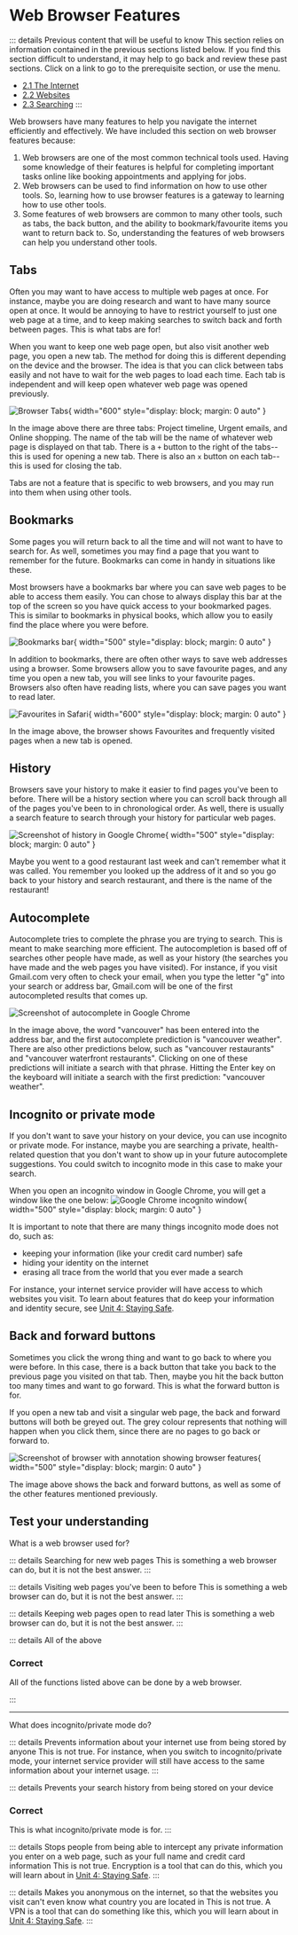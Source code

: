 # Web Browser Features

::: details Previous content that will be useful to know
This section relies on information contained in the previous sections listed below. If you find this section difficult to understand, it may help to go back and review these past sections. Click on a link to go to the prerequisite section, or use the menu.

- [2.1 The Internet](2.1-the-internet.md)
- [2.2 Websites](2.2-websites.md)
- [2.3 Searching](2.3-searching.md)
  :::

Web browsers have many features to help you navigate the internet efficiently and effectively. We have included this section on web browser features because:

1. Web browsers are one of the most common technical tools used. Having some knowledge of their features is helpful for completing important tasks online like booking appointments and applying for jobs.
2. Web browsers can be used to find information on how to use other tools. So, learning how to use browser features is a gateway to learning how to use other tools.
3. Some features of web browsers are common to many other tools, such as tabs, the back button, and the ability to bookmark/favourite items you want to return back to. So, understanding the features of web browsers can help you understand other tools.

## Tabs

Often you may want to have access to multiple web pages at once. For instance, maybe you are doing research and want to have many source open at once. It would be annoying to have to restrict yourself to just one web page at a time, and to keep making searches to switch back and forth between pages. This is what tabs are for!

When you want to keep one web page open, but also visit another web page, you open a new tab. The method for doing this is different depending on the device and the browser. The idea is that you can click between tabs easily and not have to wait for the web pages to load each time. Each tab is independent and will keep open whatever web page was opened previously.

![Browser Tabs](/course/2-apps-and-internet/tabs.png){ width="600" style="display: block; margin: 0 auto" }

In the image above there are three tabs: Project timeline, Urgent emails, and Online shopping. The name of the tab will be the name of whatever web page is displayed on that tab. There is a `+` button to the right of the tabs--this is used for opening a new tab. There is also an `x` button on each tab--this is used for closing the tab.

Tabs are not a feature that is specific to web browsers, and you may run into them when using other tools.

## Bookmarks

Some pages you will return back to all the time and will not want to have to search for. As well, sometimes you may find a page that you want to remember for the future. Bookmarks can come in handy in situations like these.

Most browsers have a bookmarks bar where you can save web pages to be able to access them easily. You can chose to always display this bar at the top of the screen so you have quick access to your bookmarked pages. This is similar to bookmarks in physical books, which allow you to easily find the place where you were before.

![Bookmarks bar](/course/2-apps-and-internet/bookmarks-bar.png){ width="500" style="display: block; margin: 0 auto" }

In addition to bookmarks, there are often other ways to save web addresses using a browser. Some browsers allow you to save favourite pages, and any time you open a new tab, you will see links to your favourite pages. Browsers also often have reading lists, where you can save pages you want to read later.

![Favourites in Safari](/course/2-apps-and-internet/favourites.png){ width="600" style="display: block; margin: 0 auto" }

In the image above, the browser shows Favourites and frequently visited pages when a new tab is opened.

## History

Browsers save your history to make it easier to find pages you've been to before. There will be a history section where you can scroll back through all of the pages you've been to in chronological order. As well, there is usually a search feature to search through your history for particular web pages.

![Screenshot of history in Google Chrome](/course/2-apps-and-internet/history.png){ width="500" style="display: block; margin: 0 auto" }

Maybe you went to a good restaurant last week and can't remember what it was called. You remember you looked up the address of it and so you go back to your history and search restaurant, and there is the name of the restaurant!

## Autocomplete

Autocomplete tries to complete the phrase you are trying to search. This is meant to make searching more efficient. The autocompletion is based off of searches other people have made, as well as your history (the searches you have made and the web pages you have visited). For instance, if you visit Gmail.com very often to check your email, when you type the letter "g" into your search or address bar, Gmail.com will be one of the first autocompleted results that comes up.

![Screenshot of autocomplete in Google Chrome](/course/2-apps-and-internet/autocomplete.png)

In the image above, the word "vancouver" has been entered into the address bar, and the first autocomplete prediction is "vancouver weather". There are also other predictions below, such as "vancouver restaurants" and "vancouver waterfront restaurants". Clicking on one of these predictions will initiate a search with that phrase. Hitting the Enter key on the keyboard will initiate a search with the first prediction: "vancouver weather".

## Incognito or private mode

If you don't want to save your history on your device, you can use incognito or private mode. For instance, maybe you are searching a private, health-related question that you don't want to show up in your future autocomplete suggestions. You could switch to incognito mode in this case to make your search.

When you open an incognito window in Google Chrome, you will get a window like the one below:
![Google Chrome incognito window](/course/2-apps-and-internet/incognito.png){ width="500" style="display: block; margin: 0 auto" }

It is important to note that there are many things incognito mode does not do, such as:

- keeping your information (like your credit card number) safe
- hiding your identity on the internet
- erasing all trace from the world that you ever made a search

For instance, your internet service provider will have access to which websites you visit. To learn about features that do keep your information and identity secure, see [Unit 4: Staying Safe](../4-staying-safe/index.md).

## Back and forward buttons

Sometimes you click the wrong thing and want to go back to where you were before. In this case, there is a back button that take you back to the previous page you visited on that tab. Then, maybe you hit the back button too many times and want to go forward. This is what the forward button is for.

If you open a new tab and visit a singular web page, the back and forward buttons will both be greyed out. The grey colour represents that nothing will happen when you click them, since there are no pages to go back or forward to.

![Screenshot of browser with annotation showing browser features](/course/2-apps-and-internet/browser-features.png){ width="500" style="display: block; margin: 0 auto" }

The image above shows the back and forward buttons, as well as some of the other features mentioned previously.

## Test your understanding

What is a web browser used for?

::: details Searching for new web pages
This is something a web browser can do, but it is not the best answer.
:::

::: details Visiting web pages you've been to before
This is something a web browser can do, but it is not the best answer.
:::

::: details Keeping web pages open to read later
This is something a web browser can do, but it is not the best answer.
:::

::: details All of the above

### Correct

All of the functions listed above can be done by a web browser.

:::

---

What does incognito/private mode do?

::: details Prevents information about your internet use from being stored by anyone
This is not true. For instance, when you switch to incognito/private mode, your internet service provider will still have access to the same information about your internet usage.
:::

::: details Prevents your search history from being stored on your device

### Correct

This is what incognito/private mode is for.
:::

::: details Stops people from being able to intercept any private information you enter on a web page, such as your full name and credit card information
This is not true. Encryption is a tool that can do this, which you will learn about in [Unit 4: Staying Safe](../4-staying-safe/index.md).
:::

::: details Makes you anonymous on the internet, so that the websites you visit can't even know what country you are located in
This is not true. A VPN is a tool that can do something like this, which you will learn about in [Unit 4: Staying Safe](../4-staying-safe/index.md).
:::
